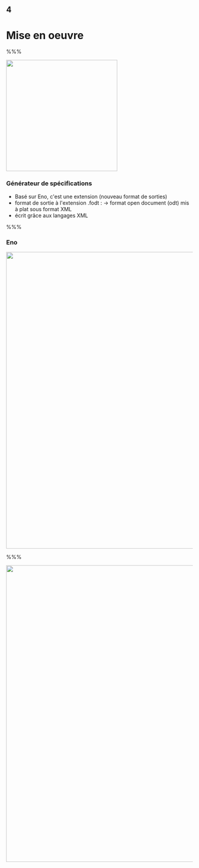 <!-- .slide: data-background-image="images/insee_ensai.png" data-background-size="600px" class="chapter" -->

## 4

<h1>Mise en oeuvre</h1>

%%%

<!-- .slide: class="slide" data-background-image="images/insee_ensai.png" data-background-size="600px" -->

<div class="right">
	<img src="images/eno-logo.png" width="300px" />
</div>

### Générateur de spécifications

- Basé sur Eno, c'est une extension (nouveau format de sorties)
- format de sortie à l'extension .fodt :
  -> format open document (odt) mis à plat sous format XML
- écrit grâce aux langages XML

%%%

### Eno

<div class="center">
	<img src="images/eno-hard.png" width="800px" />
</div>

%%%

<div class="center">
	<img src="images/ENO.jpg" width="800px" />
</div>
